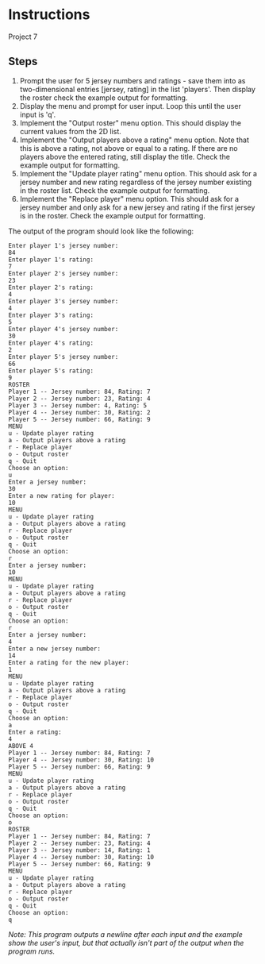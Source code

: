 # Instructions
Project 7

## Steps
1. Prompt the user for 5 jersey numbers and ratings - save them into as two-dimensional entries [jersey, rating] in the list 'players'. Then display the roster check the example output for formatting.
2. Display the menu and prompt for user input. Loop this until the user input is 'q'.
3. Implement the "Output roster" menu option. This should display the current values from the 2D list.
4. Implement the "Output players above a rating" menu option. Note that this is above a rating, not above or equal to a rating. If there are no players above the entered rating, still display the title. Check the example output for formatting.
5. Implement the "Update player rating" menu option. This should ask for a jersey number and new rating regardless of the jersey number existing in the roster list. Check the example output for formatting.
6. Implement the "Replace player" menu option. This should ask for a jersey number and only ask for a new jersey and rating if the first jersey is in the roster.  Check the example output for formatting.


The output of the program should look like the following:
```
Enter player 1's jersey number:
84
Enter player 1's rating:
7
Enter player 2's jersey number:
23
Enter player 2's rating:
4
Enter player 3's jersey number:
4
Enter player 3's rating:
5
Enter player 4's jersey number:
30
Enter player 4's rating:
2
Enter player 5's jersey number:
66
Enter player 5's rating:
9
ROSTER
Player 1 -- Jersey number: 84, Rating: 7
Player 2 -- Jersey number: 23, Rating: 4
Player 3 -- Jersey number: 4, Rating: 5
Player 4 -- Jersey number: 30, Rating: 2
Player 5 -- Jersey number: 66, Rating: 9
MENU
u - Update player rating
a - Output players above a rating
r - Replace player
o - Output roster
q - Quit
Choose an option:
u
Enter a jersey number:
30
Enter a new rating for player:
10
MENU
u - Update player rating
a - Output players above a rating
r - Replace player
o - Output roster
q - Quit
Choose an option:
r
Enter a jersey number:
10
MENU
u - Update player rating
a - Output players above a rating
r - Replace player
o - Output roster
q - Quit
Choose an option:
r
Enter a jersey number:
4
Enter a new jersey number:
14
Enter a rating for the new player:
1
MENU
u - Update player rating
a - Output players above a rating
r - Replace player
o - Output roster
q - Quit
Choose an option:
a
Enter a rating:
4
ABOVE 4
Player 1 -- Jersey number: 84, Rating: 7
Player 4 -- Jersey number: 30, Rating: 10
Player 5 -- Jersey number: 66, Rating: 9
MENU
u - Update player rating
a - Output players above a rating
r - Replace player
o - Output roster
q - Quit
Choose an option:
o
ROSTER
Player 1 -- Jersey number: 84, Rating: 7
Player 2 -- Jersey number: 23, Rating: 4
Player 3 -- Jersey number: 14, Rating: 1
Player 4 -- Jersey number: 30, Rating: 10
Player 5 -- Jersey number: 66, Rating: 9
MENU
u - Update player rating
a - Output players above a rating
r - Replace player
o - Output roster
q - Quit
Choose an option:
q
```
*Note: This program outputs a newline after each input and the example show the user's input, but that actually isn't part of the output when the program runs.*